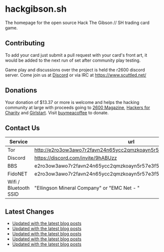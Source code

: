 # hackgibson.sh
The homepage for the open source Hack The Gibson // SH trading card game.


## Contributing

To add your card just submit a pull request with your card's front art, it would be added to the next run of set after community play testing.

Game play and discussions over the project is held the r2600 discord server. Come join us at [Discord](https://discord.com/invite/9hABUzz) or via IRC at https://www.scuttled.net/


## Donations

Your donation of $13.37 or more is welcome and helps the hacking community at large with proceeds going to [2600 Magazine](https://2600.com/), [Hackers for Charity](https://hackersforcharity.org) and [Girlstart](https://girlstart.org).  Visit [buymeacoffee](https://www.buymeacoffee.com/hackgibson.sh) to donate.


## Contact Us

Service | url
-|-
Tor | http://e2ro3ow3awo7r2favn24n65ycc2qmzkoayn5r57e3f56nvjwdcgg32ad.onion
Discord | https://discord.com/invite/9hABUzz
BBS | e2ro3ow3awo7r2favn24n65ycc2qmzkoayn5r57e3f56nvjwdcgg32ad.onion:23
FidoNET | e2ro3ow3awo7r2favn24n65ycc2qmzkoayn5r57e3f56nvjwdcgg32ad.onion:24554
Wifi / Bluetooth SSID | "Ellingson Mineral Company" or "EMC Net - <fidonet address>"

## Latest Changes
<!-- BLOG-POST-LIST:START -->
- [Updated with the latest blog posts](https://github.com/DFW2600/hackgibson.sh/commit/7754b10d01e4d144ce47491c5d9caa75984e8b34)
- [Updated with the latest blog posts](https://github.com/DFW2600/hackgibson.sh/commit/7e3e4ab46b7ba947d9ef9faa6fa9fbb83e160da3)
- [Updated with the latest blog posts](https://github.com/DFW2600/hackgibson.sh/commit/60c527a4588f5cc48334f8a94a53e47d5abdcc19)
- [Updated with the latest blog posts](https://github.com/DFW2600/hackgibson.sh/commit/7a4174e24a301c6326cfd3277cd7a82c89e11747)
- [Updated with the latest blog posts](https://github.com/DFW2600/hackgibson.sh/commit/436a8a06983b8af572fbc99aeeb661671c5d292c)
<!-- BLOG-POST-LIST:END -->
